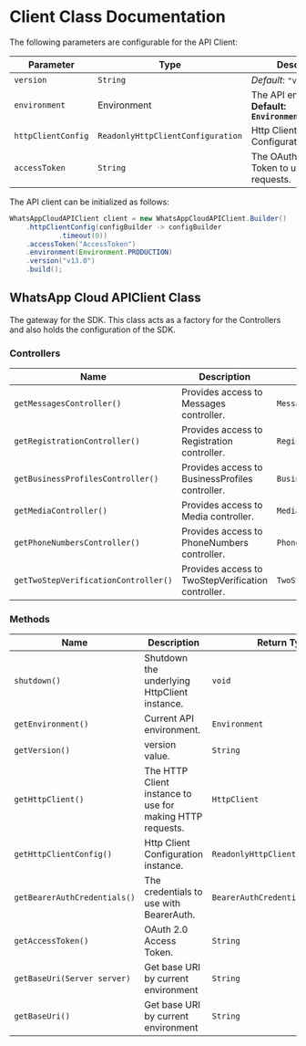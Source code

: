 
# Client Class Documentation

The following parameters are configurable for the API Client:

| Parameter | Type | Description |
|  --- | --- | --- |
| `version` | `String` | *Default*: `"v13.0"` |
| `environment` | Environment | The API environment. <br> **Default: `Environment.PRODUCTION`** |
| `httpClientConfig` | `ReadonlyHttpClientConfiguration` | Http Client Configuration instance. |
| `accessToken` | `String` | The OAuth 2.0 Access Token to use for API requests. |

The API client can be initialized as follows:

```java
WhatsAppCloudAPIClient client = new WhatsAppCloudAPIClient.Builder()
    .httpClientConfig(configBuilder -> configBuilder
            .timeout(0))
    .accessToken("AccessToken")
    .environment(Environment.PRODUCTION)
    .version("v13.0")
    .build();
```

## WhatsApp Cloud APIClient Class

The gateway for the SDK. This class acts as a factory for the Controllers and also holds the configuration of the SDK.

### Controllers

| Name | Description | Return Type |
|  --- | --- | --- |
| `getMessagesController()` | Provides access to Messages controller. | `MessagesController` |
| `getRegistrationController()` | Provides access to Registration controller. | `RegistrationController` |
| `getBusinessProfilesController()` | Provides access to BusinessProfiles controller. | `BusinessProfilesController` |
| `getMediaController()` | Provides access to Media controller. | `MediaController` |
| `getPhoneNumbersController()` | Provides access to PhoneNumbers controller. | `PhoneNumbersController` |
| `getTwoStepVerificationController()` | Provides access to TwoStepVerification controller. | `TwoStepVerificationController` |

### Methods

| Name | Description | Return Type |
|  --- | --- | --- |
| `shutdown()` | Shutdown the underlying HttpClient instance. | `void` |
| `getEnvironment()` | Current API environment. | `Environment` |
| `getVersion()` | version value. | `String` |
| `getHttpClient()` | The HTTP Client instance to use for making HTTP requests. | `HttpClient` |
| `getHttpClientConfig()` | Http Client Configuration instance. | `ReadonlyHttpClientConfiguration` |
| `getBearerAuthCredentials()` | The credentials to use with BearerAuth. | `BearerAuthCredentials` |
| `getAccessToken()` | OAuth 2.0 Access Token. | `String` |
| `getBaseUri(Server server)` | Get base URI by current environment | `String` |
| `getBaseUri()` | Get base URI by current environment | `String` |

